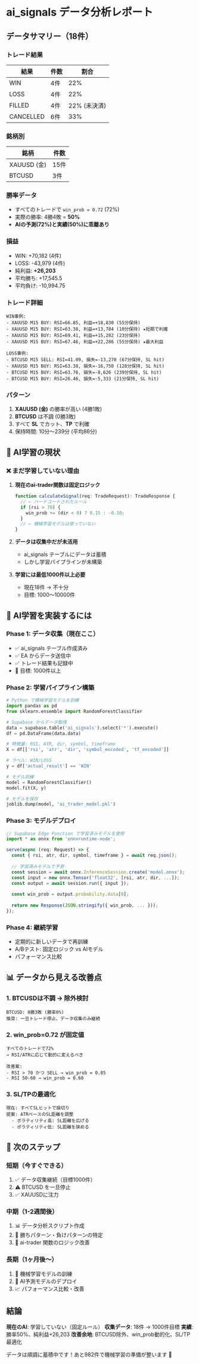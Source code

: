 # ai_signals データ分析レポート

## データサマリー（18件）

### トレード結果
| 結果 | 件数 | 割合 |
|------|------|------|
| WIN | 4件 | 22% |
| LOSS | 4件 | 22% |
| FILLED | 4件 | 22% (未決済) |
| CANCELLED | 6件 | 33% |

### 銘柄別
| 銘柄 | 件数 |
|------|------|
| XAUUSD (金) | 15件 |
| BTCUSD | 3件 |

### 勝率データ
- すべてのトレードで `win_prob = 0.72` (72%)
- 実際の勝率: 4勝4敗 = **50%**
- **AIの予測(72%)と実績(50%)に乖離あり**

### 損益
- WIN: +70,182 (4件)
- LOSS: -43,979 (4件)
- 純利益: **+26,203**
- 平均勝ち: +17,545.5
- 平均負け: -10,994.75

### トレード詳細
```
WIN事例:
- XAUUSD M15 BUY: RSI=66.85, 利益=+18,830 (55分保持)
- XAUUSD M15 BUY: RSI=63.38, 利益=+13,784 (10分保持) ★短期で利確
- XAUUSD M15 BUY: RSI=69.41, 利益=+15,282 (23分保持)
- XAUUSD M15 BUY: RSI=67.46, 利益=+22,286 (55分保持) ★最大利益

LOSS事例:
- BTCUSD M15 SELL: RSI=41.09, 損失=-13,270 (67分保持, SL hit)
- XAUUSD M15 BUY: RSI=63.38, 損失=-16,750 (128分保持, SL hit)
- BTCUSD M15 BUY: RSI=63.76, 損失=-8,626 (239分保持, SL hit)
- BTCUSD M15 BUY: RSI=26.46, 損失=-5,333 (21分保持, SL hit)
```

### パターン
1. **XAUUSD (金)** の勝率が高い (4勝1敗)
2. **BTCUSD** は不調 (0勝3敗)
3. すべて **SL** でカット、**TP** で利確
4. 保持時間: 10分～239分 (平均86分)

## 🤖 AI学習の現状

### ❌ まだ学習していない理由

1. **現在のai-trader関数は固定ロジック**
   ```typescript
   function calculateSignal(req: TradeRequest): TradeResponse {
     // ← ハードコードされたルール
     if (rsi > 70) {
       win_prob += (dir < 0) ? 0.15 : -0.10;
     }
     // ← 機械学習モデルは使っていない
   }
   ```

2. **データは収集中だが未活用**
   - ai_signals テーブルにデータは蓄積
   - しかし学習パイプラインが未構築

3. **学習には最低1000件以上必要**
   - 現在18件 → 不十分
   - 目標: 1000～10000件

## 🎯 AI学習を実装するには

### Phase 1: データ収集（現在ここ）
- ✅ ai_signals テーブル作成済み
- ✅ EA からデータ送信中
- ✅ トレード結果も記録中
- 🎯 目標: 1000件以上

### Phase 2: 学習パイプライン構築
```python
# Python で機械学習モデルを訓練
import pandas as pd
from sklearn.ensemble import RandomForestClassifier

# Supabase からデータ取得
data = supabase.table('ai_signals').select('*').execute()
df = pd.DataFrame(data.data)

# 特徴量: RSI, ATR, dir, symbol, timeframe
X = df[['rsi', 'atr', 'dir', 'symbol_encoded', 'tf_encoded']]

# ラベル: WIN/LOSS
y = df['actual_result'] == 'WIN'

# モデル訓練
model = RandomForestClassifier()
model.fit(X, y)

# モデルを保存
joblib.dump(model, 'ai_trader_model.pkl')
```

### Phase 3: モデルデプロイ
```typescript
// Supabase Edge Function で学習済みモデルを使用
import * as onnx from 'onnxruntime-node';

serve(async (req: Request) => {
  const { rsi, atr, dir, symbol, timeframe } = await req.json();
  
  // 学習済みモデルで予測
  const session = await onnx.InferenceSession.create('model.onnx');
  const input = new onnx.Tensor('float32', [rsi, atr, dir, ...]);
  const output = await session.run({ input });
  
  const win_prob = output.probability.data[0];
  
  return new Response(JSON.stringify({ win_prob, ... }));
});
```

### Phase 4: 継続学習
- 定期的に新しいデータで再訓練
- A/Bテスト: 固定ロジック vs AIモデル
- パフォーマンス比較

## 📊 データから見える改善点

### 1. BTCUSDは不調 → 除外検討
```
BTCUSD: 0勝3敗 (勝率0%)
推奨: 一旦トレード停止、データ収集のみ継続
```

### 2. win_prob=0.72 が固定値
```
すべてのトレードで72%
→ RSI/ATRに応じて動的に変えるべき

改善案:
- RSI > 70 かつ SELL → win_prob = 0.85
- RSI 50-60 → win_prob = 0.60
```

### 3. SL/TPの最適化
```
現在: すべてSLヒットで損切り
提案: ATRベースのSL距離を調整
  - ボラティリティ高: SL距離を広げる
  - ボラティリティ低: SL距離を狭める
```

## 🎯 次のステップ

### 短期（今すぐできる）
1. ✅ データ収集継続（目標1000件）
2. ⚠️ BTCUSD を一旦停止
3. ✅ XAUUSDに注力

### 中期（1-2週間後）
1. 📊 データ分析スクリプト作成
2. 🧪 勝ちパターン・負けパターンの特定
3. 🔧 ai-trader 関数のロジック改善

### 長期（1ヶ月後～）
1. 🤖 機械学習モデルの訓練
2. 🚀 AI予測モデルのデプロイ
3. 📈 パフォーマンス比較・改善

## 結論

**現在のAI**: 学習していない（固定ルール）
**収集データ**: 18件 → 1000件目標
**実績**: 勝率50%、純利益+26,203
**改善余地**: BTCUSD除外、win_prob動的化、SL/TP最適化

データは順調に蓄積中です！あと982件で機械学習の準備が整います 🚀
